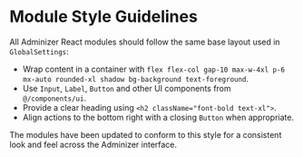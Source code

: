 # Module Style Guidelines

All Adminizer React modules should follow the same base layout used in `GlobalSettings`:

- Wrap content in a container with `flex flex-col gap-10 max-w-4xl p-6 mx-auto rounded-xl shadow bg-background text-foreground`.
- Use `Input`, `Label`, `Button` and other UI components from `@/components/ui`.
- Provide a clear heading using `<h2 className="font-bold text-xl">`.
- Align actions to the bottom right with a closing `Button` when appropriate.

The modules have been updated to conform to this style for a consistent look and feel across the Adminizer interface.
